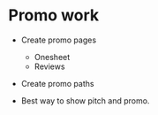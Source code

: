 # Promo work
* Create promo pages
    * Onesheet
    * Reviews
* Create promo paths

* Best way to show pitch and promo.